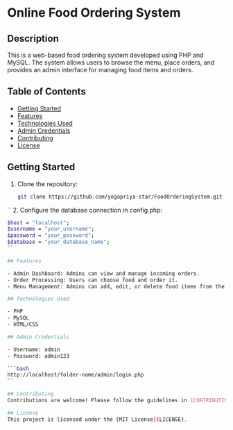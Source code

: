 # Online Food Ordering System

## Description

This is a web-based food ordering system developed using PHP and MySQL. The system allows users to browse the menu, place orders, and provides an admin interface for managing food items and orders.

## Table of Contents
- [Getting Started](#getting-started)
- [Features](#features)
- [Technologies Used](#technologies-used)
- [Admin Credentials](#admin-credentials)
- [Contributing](#contributing)
- [License](#license)

## Getting Started

1. Clone the repository:
   ```bash
   git clone https://github.com/yogapriya-star/FoodOrderingSystem.git
``
2. Configure the database connection in config.php:
   ```bash
   $host = "localhost";
   $username = "your_username";
   $password = "your_password";
   $database = "your_database_name";
``

## Features

- Admin Dashboard: Admins can view and manage incoming orders.
- Order Processing: Users can choose food and order it.
- Menu Management: Admins can add, edit, or delete food items from the menu.

## Technologies Used

- PHP
- MySQL
- HTML/CSS

## Admin Credentials

- Username: admin
- Password: admin123

 ```bash
   http://localhost/folder-name/admin/login.php
``

## Contributing
Contributions are welcome! Please follow the guidelines in [CONTRIBUTING.md](CONTRIBUTING.md).

## License
This project is licensed under the [MIT License](LICENSE).
